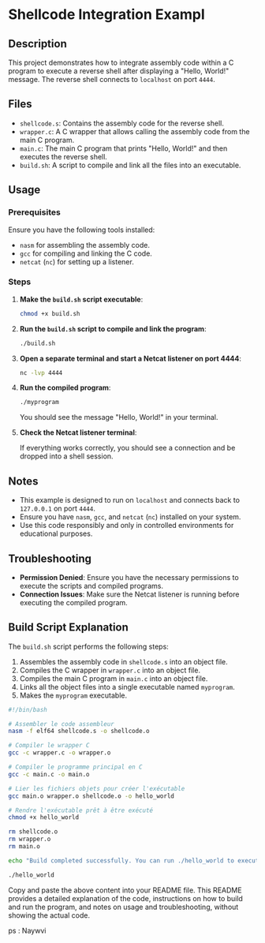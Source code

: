 # Shellcode Integration Exampl

## Description

This project demonstrates how to integrate assembly code within a C program to execute a reverse shell after displaying a "Hello, World!" message. The reverse shell connects to `localhost` on port `4444`.

## Files

- `shellcode.s`: Contains the assembly code for the reverse shell.
- `wrapper.c`: A C wrapper that allows calling the assembly code from the main C program.
- `main.c`: The main C program that prints "Hello, World!" and then executes the reverse shell.
- `build.sh`: A script to compile and link all the files into an executable.

## Usage

### Prerequisites

Ensure you have the following tools installed:
- `nasm` for assembling the assembly code.
- `gcc` for compiling and linking the C code.
- `netcat` (`nc`) for setting up a listener.

### Steps

1. **Make the `build.sh` script executable**:

    ```sh
    chmod +x build.sh
    ```

2. **Run the `build.sh` script to compile and link the program**:

    ```sh
    ./build.sh
    ```

3. **Open a separate terminal and start a Netcat listener on port 4444**:

    ```sh
    nc -lvp 4444
    ```

4. **Run the compiled program**:

    ```sh
    ./myprogram
    ```

    You should see the message "Hello, World!" in your terminal.

5. **Check the Netcat listener terminal**:

    If everything works correctly, you should see a connection and be dropped into a shell session.

## Notes

- This example is designed to run on `localhost` and connects back to `127.0.0.1` on port `4444`.
- Ensure you have `nasm`, `gcc`, and `netcat` (`nc`) installed on your system.
- Use this code responsibly and only in controlled environments for educational purposes.

## Troubleshooting

- **Permission Denied**: Ensure you have the necessary permissions to execute the scripts and compiled programs.
- **Connection Issues**: Make sure the Netcat listener is running before executing the compiled program.

## Build Script Explanation

The `build.sh` script performs the following steps:

1. Assembles the assembly code in `shellcode.s` into an object file.
2. Compiles the C wrapper in `wrapper.c` into an object file.
3. Compiles the main C program in `main.c` into an object file.
4. Links all the object files into a single executable named `myprogram`.
5. Makes the `myprogram` executable.

```sh
#!/bin/bash

# Assembler le code assembleur
nasm -f elf64 shellcode.s -o shellcode.o

# Compiler le wrapper C
gcc -c wrapper.c -o wrapper.o

# Compiler le programme principal en C
gcc -c main.c -o main.o

# Lier les fichiers objets pour créer l'exécutable
gcc main.o wrapper.o shellcode.o -o hello_world

# Rendre l'exécutable prêt à être exécuté
chmod +x hello_world

rm shellcode.o
rm wrapper.o
rm main.o

echo "Build completed successfully. You can run ./hello_world to execute the program."

./hello_world

```

Copy and paste the above content into your README file. This README provides a detailed explanation of the code, instructions on how to build and run the program, and notes on usage and troubleshooting, without showing the actual code.

ps : Naywvi